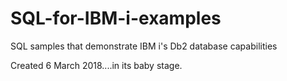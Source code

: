 # SQL-for-IBM-i-examples
SQL samples that demonstrate IBM i's Db2 database capabilities

Created 6 March 2018....in its baby stage.
